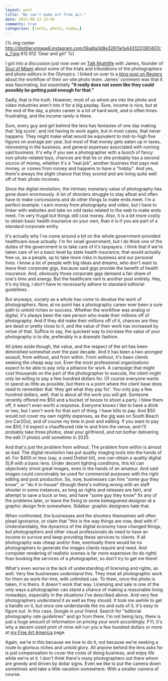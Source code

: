 ```yaml
---
layout: post
title: "We can't make art from air."
date: 2012-08-13 22:44
comments: true
categories: [rants, photo, video,] 
---
```


{% img center http://distilleryimage8.instagram.com/5ba9a3d8e32611e1a4431231381407ca_7.jpg 612 612 'Gear and girl' %}


I got into a discussion just now over on <a href="http://forum.talknightlife.com/viewtopic.php?f=6&t=19857">Talk Nightlife</a> with James, founder of <a href="http://soulofmiami.org/">Soul of Miami</a> about some of the trials and tribulations of the photographers and photo editors in the Olympics. I linked on over to a <a href="http://blogs.reuters.com/photographers-blog/2012/08/10/click-edit-crop-or-drop/">blog post on Reuters</a> about the workflow of their on-site photo team. James' comment was that it was fascinating, but essentially **"It really does not seem like they could possibly be getting paid enough for that."**

<!-- more --> 
Sadly, that is the truth. However, most of us whom are into the photo and video industries aren't into it for a big payday. Sure, income is nice, but at the end of the day, a photo career is a lot of hard work, and is often times frustrating, and the income rarely is there. 

Sure, every guy and girl behind the lens has fantasies of one day making that 'big score', and not having to work again, but in most cases, that never happens. They might make what would be equivalent to mid-to-high five figures on average per year, but most of that money gets eaten up in taxes, reinvesting in the business, and general expenses associated with running said business. It's why if you see a photographer with a bunch of fancy non-photo-related toys, chances are that he or she probably has a second source of money, whether it's a "real job", another business that pays real money, or comes from money and happens to have a "hobby". And yes, there's always the slight chance that they scored and are living quite well off of their photo incomes.


Since the digital revolution, the intrinsic monetary value of photography has gone down enormously. A lot of shooters struggle to stay afloat and often have to make concessions and do other things to make ends meet. I'm a perfect example. I earn money from photography and video, but I have to tinker with websites and take on odd tasks related to the web to make ends meet. I'm very frugal but things still cost money. Also, it is a bit more costly to obtain basic health insurance on your own, than it is if you are part of a standard corporate entity. 

It's actually why I've come around a bit on the whole government-provided healthcare issue actually. I'm for small government, but I do think one of the duties of the government is to take care of it's taxpayers. I think that if we're taken care of on a basic level by state health insurance, that would actually free us, as a people, up to take more risks in business and our personal lives. I know a lot of people with big ideas and dreams, who don't want to leave their corporate gigs, because said gigs provide the benefit of health insurance. And, obviously those corporate gigs demand a fair share of one's time and energy. But the healthcare rant is another post entirely. Hey, it's my blog, I don't have to necessarily adhere to standard editorial guidelines. 

But anyways, society as a whole has come to devalue the work of photographers. Now, at no point has a photography career ever been a sure path to untold riches or success. Whether the workflow was analog or digital, it's always been the rare person who made their millions off of photography. And if they did make their millions off of it, chances are they are dead or pretty close to it, and the value of their work has increased by virtue of that. Suffice to say, the quickest way to increase the value of your photography is to die, preferably in a dramatic fashion. 

All jokes aside though, the value, and the respect of the art has been diminished somewhat over the past decade. And it has been a two-pronged assault, from without, and from within. From without, it's been clients seeking the cheap way out. Even the most professional organizations expect to be able to pay only a pittance for work. A campaign that might cost thousands on the part of the photographer to execute, the client might only be willing to pay a few hundred dollars for. Of course everyone wants to spend as little as possible, but there is a point where the client base does need to remember that 'they get what they pay for'. You only pay a few hundred dollars, well, that is about all the work you will get. Someone recently offered me $50 and a bucket of booze to shoot a party. I blew them off, it wasn't even worth a response. Everyone knows I like to have a drink or two, but I won't work for that sort of thing. I have bills to pay. And $50 would not cover my own nightly expenses, as the gig was on South Beach (no Car2Go), and of course my time in post and editing. 
If you want to pay me $50, I'd expect a chauffeured ride to and from the venue, and I'll probably take three photos, steal your girlfriend, and not bother delivering the edit (1 photo) until sometime in 2025.

And that's just the problem from without. The problem from within is almost as bad. The digital revolution has put quality imaging tools into the hands of all. For $400 or less (say, a used Drebel kit), one can obtain a quality digital SLR with a basic lens. Under decent lighting conditions, this kit can objectively shoot great images, even in the hands of an amateur. And said images could conceivably be used for commercial purposes with the right editing and post production. So, now, businesses can hire "some guy they know", or "do it in-house" (though there's nothing wrong with an staff shooter in some instances, as long as rights and releases are fair), and attempt to save a buck or two, and have "some guy they know" fix any of the problems later, or leave the fixing to some beleaguered designer at a graphic design firm somewhere. Sidebar: graphic designers hate that. 

When confronted, the businesses and the shooters themselves will often plead ignorance, or claim that "this is the way things are now, deal with it". 
Understandably, the dynamics of the digital economy have changed things, but photographers and other visual professionals do need to have an income to survive and keep providing these services to clients. If all photography was cheap and/or free, eventually there would be no photographers to generate the images clients require and need. And computer rendering of realistic scenes is far more expensive (to do right) than booking the services of a photographer, so don't try to get me there!

What's even worse is the lack of understanding of licensing and rights, as well. Very few businesses understand this. They treat all photographic work for them as work-for-hire, with unlimited use. To them, once the photo is taken, it is theirs. It doesn't work that way. Licensing and sale is one of the only ways a photographer can stand a chance of making a reasonable living nowadays, especially in the situations I've described above. And very few photographers understand it as well as they should. It took me awhile to get a handle on it, but once one understands the ins and outs of it, it's easy to figure out.
In this case, Google is your friend. Search for "editorial photography rate guidelines" and go from there. I'm not being lazy, there is just a huge amount of information on pricing your work accordingly. FYI, it's why a decent-sized print of mine will run you a few hundred dollars or more at <a href="http://dan-vidal.fineartamerica.com/">my Fine Art America</a> page. 

Again, we're in this because we love to do it, not because we're seeking a route to glorious riches and untold glory. All anyone behind the lens asks for is just compensation to cover the costs of doing business, and enjoy life while we're at it. I don't think there's many photographers out there whom are greedy and driven by dollar signs. Even we like to put the camera down sometimes and take a little vacation somewhere. With a smaller camera of course. 